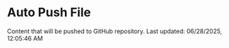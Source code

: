 # Auto Push File

Content that will be pushed to GitHub repository.
Last updated: 06/28/2025, 12:05:46 AM